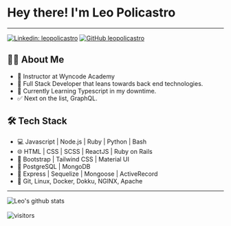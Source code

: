 # Hey there! I'm Leo Policastro

---

[![Linkedin: leopolicastro](https://img.shields.io/badge/-leopolicastro-blue?style=flat-square&logo=Linkedin&logoColor=white&link=https://www.linkedin.com/in/leo-policastro/)](https://www.linkedin.com/in/leo-policastro/)
[![GitHub leopolicastro](https://img.shields.io/github/followers/leopolicastro?label=follow&style=social)](https://github.com/Thaiane)

## 👨‍💻 About Me

- 💼 Instructor at Wyncode Academy
- 🤔 Full Stack Developer that leans towards back end technologies.
- 🌱 Currently Learning Typescript in my downtime.
- ✅ Next on the list, GraphQL.

## 🛠 Tech Stack
- 💻 Javascript | Node.js | Ruby | Python | Bash
- 🌐 HTML | CSS | SCSS | ReactJS | Ruby on Rails
- 🦜 Bootstrap | Tailwind CSS | Material UI
- 🐘 PostgreSQL | MongoDB 
- 🐙 Express | Sequelize | Mongoose | ActiveRecord
- 🔧 Git, Linux, Docker, Dokku, NGINX, Apache

---


![Leo's github stats](https://github-readme-stats.vercel.app/api?username=leopolicastro&show_icons=true)
<br />
<br />
 ![visitors](https://visitor-badge.laobi.icu/badge?page_id=leopolicastro.leopolicastro)


<!--
**leopolicastro/leopolicastro** is a ✨ _special_ ✨ repository because its `README.md` (this file) appears on your GitHub profile.

Here are some ideas to get you started:

- 🔭 I’m currently working on ...
- 🌱 I’m currently learning ...
- 👯 I’m looking to collaborate on ...
- 🤔 I’m looking for help with ...
- 💬 Ask me about ...
- 📫 How to reach me: ...
- 😄 Pronouns: ...
- ⚡ Fun fact: ...
-->

